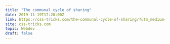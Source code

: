 ```yaml
---
title: "The communal cycle of sharing"
date: 2019-11-19T17:20:00Z
link: https://css-tricks.com/the-communal-cycle-of-sharing/?utm_medium=RSS&utm_source=hune
site: css-tricks.com
topic: Webdev
draft: false
---
```

